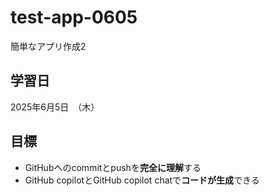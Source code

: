 # test-app-0605
簡単なアプリ作成2

## 学習日
2025年6月5日　（木）

## 目標
-  GitHubへのcommitとpushを**完全に理解**する
-  GitHub copilotとGitHub copilot chatで**コードが生成**できる